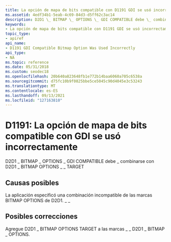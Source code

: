 ```yaml
---
title: La opción de mapa de bits compatible con D1191 GDI se usó incorrectamente
ms.assetid: 4edf34b1-5eab-4c69-84d3-d5ff62c3ac14
description: D2D1 \_ BITMAP \_ OPTIONS \_ GDI COMPATIBLE debe \_ combinarse con D2D1 \_ BITMAP OPTIONS \_ \_ TARGET
keywords:
- La opción de mapa de bits compatible con D1191 GDI se usó incorrectamente direct2D
topic_type:
- apiref
api_name:
- D1191 GDI Compatible Bitmap Option Was Used Incorrectly
api_type:
- NA
ms.topic: reference
ms.date: 05/31/2018
ms.custom: seodec18
ms.openlocfilehash: 20b640a823648fb1e772b14baa6060a705c6538a
ms.sourcegitcommit: d75fc10b9f0825bbe5ce5045c90d4045e3c53243
ms.translationtype: MT
ms.contentlocale: es-ES
ms.lasthandoff: 09/13/2021
ms.locfileid: "127163810"
---
```

# <a name="d1191-gdi-compatible-bitmap-option-was-used-incorrectly"></a>D1191: La opción de mapa de bits compatible con GDI se usó incorrectamente

D2D1 \_ BITMAP \_ OPTIONS \_ GDI COMPATIBLE debe \_ combinarse con D2D1 \_ BITMAP OPTIONS \_ \_ TARGET






 

## <a name="possible-causes"></a>Causas posibles

La aplicación especificó una combinación incompatible de las marcas BITMAP OPTIONS de D2D1. \_ \_

## <a name="possible-fixes"></a>Posibles correcciones

Agregue D2D1 \_ BITMAP OPTIONS TARGET a las marcas \_ \_ D2D1 \_ BITMAP \_ OPTIONS.

 

 




